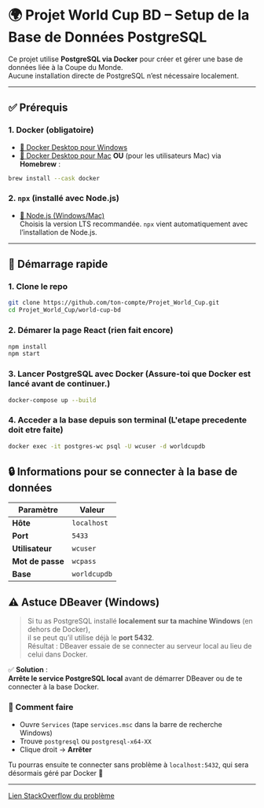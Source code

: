 # 🌍 Projet World Cup BD – Setup de la Base de Données PostgreSQL

Ce projet utilise **PostgreSQL via Docker** pour créer et gérer une base de données liée à la Coupe du Monde.  
Aucune installation directe de PostgreSQL n’est nécessaire localement.

---

## ✅ Prérequis

### 1. Docker (obligatoire)
- [🔗 Docker Desktop pour Windows](https://www.docker.com/products/docker-desktop/)
- [🔗 Docker Desktop pour Mac](https://www.docker.com/products/docker-desktop/)
**OU** (pour les utilisateurs Mac) via **Homebrew** :
```bash
brew install --cask docker
```



### 2. `npx` (installé avec Node.js)
- [🔗 Node.js (Windows/Mac)](https://nodejs.org/)  
  Choisis la version LTS recommandée. `npx` vient automatiquement avec l’installation de Node.js.

---

## 🚀 Démarrage rapide

### 1. **Clone le repo**
```bash
git clone https://github.com/ton-compte/Projet_World_Cup.git
cd Projet_World_Cup/world-cup-bd
````
### 2. Démarer la page React (rien fait encore)
```bash
npm install
npm start
```



### 3. Lancer PostgreSQL avec Docker (Assure-toi que Docker est **lancé** avant de continuer.)

```bash
docker-compose up --build
```

### 4. Acceder a la base depuis son terminal (L'etape precedente doit etre faite)

```bash
docker exec -it postgres-wc psql -U wcuser -d worldcupdb
```

## 🔒 Informations pour se connecter à la base de données

| Paramètre       | Valeur        |
|------------------|---------------|
| **Hôte**         | `localhost`   |
| **Port**         | `5433`        |
| **Utilisateur**  | `wcuser`      |
| **Mot de passe** | `wcpass`      |
| **Base**         | `worldcupdb`  |

## ⚠️ Astuce DBeaver (Windows)

> Si tu as PostgreSQL installé **localement sur ta machine Windows** (en dehors de Docker),  
> il se peut qu’il utilise déjà le **port 5432**.  
> Résultat : DBeaver essaie de se connecter au serveur local au lieu de celui dans Docker.

✅ **Solution** :  
**Arrête le service PostgreSQL local** avant de démarrer DBeaver ou de te connecter à la base Docker.

### 📌 Comment faire

- Ouvre `Services` (tape `services.msc` dans la barre de recherche Windows)
- Trouve `postgresql` ou `postgresql-x64-XX`
- Clique droit → **Arrêter**

Tu pourras ensuite te connecter sans problème à `localhost:5432`, qui sera désormais géré par Docker 🐳

---

[Lien StackOverflow du problème](https://stackoverflow.com/questions/74182080/docker-compose-w-postgresql-psql-password-authentication-failed)




